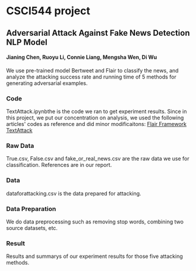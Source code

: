 # CSCI544 project

## Adversarial Attack Against Fake News Detection NLP Model

#### Jianing Chen, Ruoyu Li, Connie Liang, Mengsha Wen, Di Wu


We use pre-trained model Bertweet and Flair to classify the news, and analyze the attacking success rate and running time of 5 methods for generating adversarial examples.

### Code
 TextAttack.ipynbthe is the code we ran to get experiment results. Since in this project, we put our concentration on analysis, we used the following articles' codes as reference and did minor modificaitons:
 [Flair Framework](https://github.com/flairNLP/flair)
 [TextAttack](https://github.com/QData/TextAttack)

### Raw Data
 True.csv, False.csv and fake_or_real_news.csv are the raw data we use for classification. References are in our report.

### Data
 dataforattacking.csv is the data prepared for attacking.
 
### Data Preparation
 We do data preprocessing such as removing stop words, combining two source datasets, etc. 

### Result
 Results and summarys of our experiment results for those five attacking methods.


